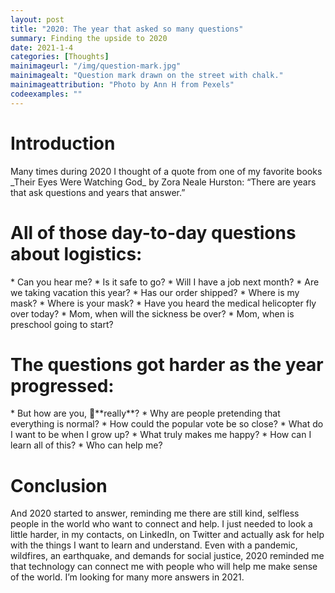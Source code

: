 ```yaml
---
layout: post
title: "2020: The year that asked so many questions"
summary: Finding the upside to 2020
date: 2021-1-4  
categories: [Thoughts]
mainimageurl: "/img/question-mark.jpg"
mainimagealt: "Question mark drawn on the street with chalk."
mainimageattribution: "Photo by Ann H from Pexels"
codeexamples: ""
---
```


<h1 class="h4">Introduction</h1>
Many times during 2020 I thought of a quote from one of my favorite books _Their Eyes Were Watching God_ by Zora Neale Hurston: “There are years that ask questions and years that answer.”  
  
<h1 class="h4">All of those day-to-day questions about logistics: </h1>
* Can you hear me? 
* Is it safe to go? 
* Will I have a job next month?
* Are we taking vacation this year?
* Has our order shipped? 
* Where is my mask? 
* Where is your mask? 
* Have you heard the medical helicopter fly over today?
* Mom, when will the sickness be over?
* Mom, when is preschool going to start?

<h1 class="h4">The questions got harder as the year progressed: </h1>
* But how are you, **really**? 
* Why are people pretending that everything is normal?
* How could the popular vote be so close?
* What do I want to be when I grow up?
* What truly makes me happy? 
* How can I learn all of this?
* Who can help me? 

<h1 class="h4">Conclusion </h1>
And 2020 started to answer, reminding me there are still kind, selfless people in the world who want to connect and help.  I just needed to look a little harder, in my contacts, on LinkedIn, on Twitter and actually ask for help with the things I want to learn and understand.  Even with a pandemic, wildfires, an earthquake, and demands for social justice, 2020 reminded me that technology can connect me with people who will help me make sense of the world.  I’m looking for many more answers in 2021.  










